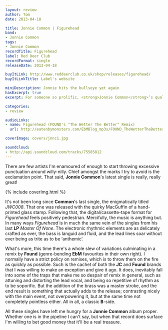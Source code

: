 ```yaml
---
layout: review
author: Tom
date: 2013-04-18

title: Jonnie Common | Figurehead
band:
- Jonnie Common
tags:
- Jonnie Common
recordTitle: Figurehead
label: Red Deer Club
recordFormat: single
releaseDate: 2013-04-18

buyItLink: http://www.reddeerclub.co.uk/shop/releases/figurehead/
buyItLinkTitle: Label's website

miniDescription: Jonnie hits the bullseye yet again
hasExcerpt: true
excerpt: For someone so prolific, <strong>Jonnie Common</strong>’s quality control is mightily impressive. And what’s this? A remix I actually like?!

categories:
- review

audioLinks:
- name: Figurehead (FOUND's "The Wetter The Better" Remix)
  url: http://eatenbymonsters.com/EbMBlog_mp3s/FOUND_TheWetterTheBetter.mp3

coverImage: covers/jnnc1.jpg

soundcloud:
- http://api.soundcloud.com/tracks/75585812
---
```


There are few artists I'm enamoured of enough to start throwing excessive punctuation around willy-nilly. Chief amongst the marks I try to avoid is the exclamation point. That said, **Jonnie Common**'s latest single is really, really great!

<div>{% include coverImg.html %}</div>

It's not been long since **Common**'s last single, the enigmatically titled *JWC008*. That one was released with the quirky MacGuffin of a hand-printed glass stamp. Following that, the digital/cassette-tape format for *Figurehead* feels positively pedestrian. Mercifully, the music is anything but. In many ways *Figurehead* is in much the same vein of the singles from his last **LP** *Master Of None*. The electronic rhythmic elements are as delicately crafted as ever, the bass is languid and fluid, and the lead lines soar without ever being as trite as to be ‘anthemic’.

What's more, this time there's a whole slew of variations culminating in a remix by **Found** (genre-bending **EbM** favourites in their own right). I normally have a strict policy on remixes, which is to throw them on the fire as quickly as possible. Such is the cachet of both the **JC** and **Found** brands that I was willing to make an exception and give it ago. It does, inevitably fall into some of the traps that make me so despair of remix in general, such as attuning and distorting the lead vocal, and being so repetitive of rhythm as to be soporific. But the addition of the brass was a master stroke, and the end result is something that actually adds to the release; contrasting nicely with the main event, not overpowering it, but at the same time not completely pointless either. All in all, a classic **B**-side.

All these singles have left me hungry for a **Jonnie Common** album proper. Whether one is in the pipeline I can't say, but when that record does surface I'm willing to bet good money that it'll be a real treasure.

